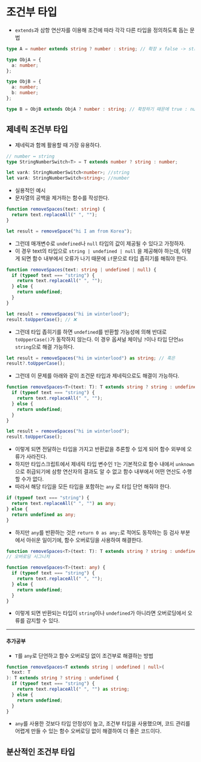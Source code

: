 # 조건부 타입

- `extends`과 삼항 연산자를 이용해 조건에 따라 각각 다른 타입을 정의하도록 돕는 문법

```ts
type A = number extends string ? number : string; // 확장 x false -> string
```

```ts
type ObjA = {
  a: number;
};

type ObjB = {
  a: number;
  b: number;
};

type B = ObjB extends ObjA ? number : string; // 확장하기 때문에 true : number
```

## 제네릭 조건부 타입

- 제네릭과 함께 활용할 때 가장 유용하다.

```ts
// number ↔ string
type StringNumberSwitch<T> = T extends number ? string : number;

let varA: StringNumberSwitch<number>; //string
let varA: StringNumberSwitch<string>; //number
```

- 실용적인 예시
- 문자열의 공백을 제거하는 함수를 작성한다.

```ts
function removeSpaces(text: string) {
  return text.replaceAll(" ", "");
}

let result = removeSpace("hi I am from Korea");
```

- 그런데 매개변수로 `undefined`나 `null` 타입의 값이 제공될 수 있다고 가정하자.
- 이 경우 text의 타입으로 `string | undefined | null` 을 제공해야 하는데, 이렇게 되면 함수 내부에서 오류가 나기 때문에 `if`문으로 타입 좁히기를 해줘야 한다.

```ts
function removeSpaces(text: string | undefined | null) {
  if (typeof text === "string") {
    return text.replaceAll(" ", "");
  } else {
    return undefined;
  }
}

let result = removeSpaces("hi im winterlood");
result.toUpperCase(); // ❌
```

- 그런데 타입 좁히기를 하면 `undefined`를 반환할 가능성에 의해 반대로 `toUpperCase()`가 동작하지 않는다. 이 경우 옵셔널 체이닝 `?`이나 타입 단언`as string`으로 해결 가능하다.

```ts
let result = removeSpaces("hi im winterlood") as string; // 혹은
result?.toUpperCase();
```

- 그런데 이 문제를 아래와 같이 조건문 타입과 제네릭으로도 해결이 가능하다.

```ts
function removeSpaces<T>(text: T): T extends string ? string : undefined {
  if (typeof text === "string") {
    return text.replaceAll(" ", "");
  } else {
    return undefined;
  }
}

let result = removeSpaces("hi im winterlood");
result.toUpperCase();
```

- 이렇게 되면 전달하는 타입을 가지고 반환값을 추론할 수 있게 되어 함수 외부에 오류가 사라진다.
- 하지만 타입스크립트에서 제네릭 타입 변수인 `T`는 기본적으로 함수 내에서 `unknown`으로 취급되기에 삼항 연산자의 결과도 알 수 없고 함수 내부에서 어떤 연산도 수행할 수가 없다.
- 따라서 해당 타입을 모든 타입을 포함하는 `any` 로 타입 단언 해줘야 한다.

```ts
if (typeof text === "string") {
  return text.replaceAll(" ", "") as any;
} else {
  return undefined as any;
}
```

- 하지만 `any`를 반환하는 것은 `return 0 as any;`로 적어도 동작하는 등 검사 부분에서 아쉬운 일이기에, 함수 오버로딩을 사용하여 해결한다.

```ts
function removeSpaces<T>(text: T): T extends string ? string : undefined;
// 오버로딩 시그니처

function removeSpaces<T>(text: any) {
  if (typeof text === "string") {
    return text.replaceAll(" ", "");
  } else {
    return undefined;
  }
}
```

- 이렇게 되면 반환되는 타입이 `string`이나 `undefined`가 아니라면 오버로딩에서 오류를 감지할 수 있다.

---

#### 추가공부

- `T`를 `any`로 단언하고 함수 오버로딩 없이 조건부로 해결하는 방법

```ts
function removeSpaces<T extends string | undefined | null>(
  text: T
): T extends string ? string : undefined {
  if (typeof text === "string") {
    return text.replaceAll(" ", "") as string;
  } else {
    return undefined;
  }
}
```

- `any`를 사용한 것보다 타입 안정성이 높고, 조건부 타입을 사용했으며, 코드 관리를 어렵게 만들 수 있는 함수 오버로딩 없이 해결하여 더 좋은 코드이다.

## 분산적인 조건부 타입

